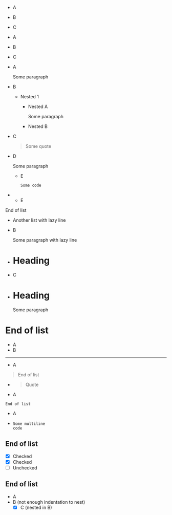 - A
- B
- C


- A
- B
* C


- A

  Some paragraph

- B
  - Nested 1
    - Nested A
      
      Some paragraph
    
    - Nested B

- C

  > Some quote

- D

  Some paragraph
  - E
    ```
    Some code
    ```

- - E

End of list

- Another list
with lazy line

- B

  Some paragraph
  with lazy line

- # Heading
- C
- # Heading
  Some paragraph
# End of list

- A
- B
---
- A
> End of list
- > Quote
- A
```
End of list
```
- A
- ```
  Some multiline
  code
  ```
## End of list

- [x] Checked
- [X] Checked
- [ ] Unchecked
## End of list
  - A
   - B (not enough indentation to nest) 
     - [x] C (nested in B)
